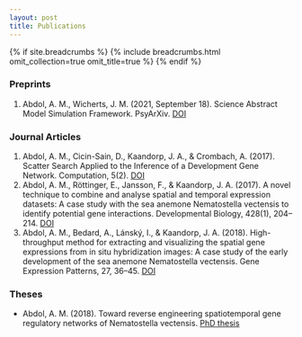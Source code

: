 ```yaml
---
layout: post
title: Publications
---
```


{% if site.breadcrumbs %}
{% include breadcrumbs.html omit_collection=true omit_title=true %}
{% endif %}


### Preprints

1. Abdol, A. M., Wicherts, J. M. (2021, September 18). Science Abstract Model Simulation Framework. PsyArXiv. [DOI](https://doi.org/10.31234/osf.io/zy29t)


### Journal Articles

1. Abdol, A. M., Cicin-Sain, D., Kaandorp, J. A., & Crombach, A. (2017). Scatter Search Applied to the Inference of a Development Gene Network. Computation, 5(2). [DOI](https://doi.org/10.3390/computation5020022)
2. Abdol, A. M., Röttinger, E., Jansson, F., & Kaandorp, J. A. (2017). A novel technique to combine and analyse spatial and temporal expression datasets: A case study with the sea anemone Nematostella vectensis to identify potential gene interactions. Developmental Biology, 428(1), 204–214. [DOI](https://doi.org/https://doi.org/10.1016/j.ydbio.2017.06.004)
3. Abdol, A. M., Bedard, A., Lánský, I., & Kaandorp, J. A. (2018). High-throughput method for extracting and visualizing the spatial gene expressions from in situ hybridization images: A case study of the early development of the sea anemone Nematostella vectensis. Gene Expression Patterns, 27, 36–45. [DOI](https://doi.org/https://doi.org/10.1016/j.gep.2017.10.005)


### Theses

- Abdol, A. M. (2018). Toward reverse engineering spatiotemporal gene regulatory networks of Nematostella vectensis. [PhD thesis](https://hdl.handle.net/11245.1/b0077baa-217d-43f2-920e-6d602fa3a07d)